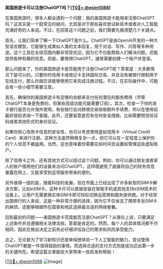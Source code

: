 **美国旅遊卡可以注册ChatGPT吗？[[TG💪+ @esim1088](https://t.me/s/esim1088)]**

在美国旅游时，很多人都会遇到一个问题：我的美国旅遊卡能用来注册ChatGPT吗？这其实是一个挺常见的疑问，尤其是对于那些喜欢尝试新技术或者对人工智能充满好奇的人来说。不过，在回答这个问题之前，我们需要先搞清楚几个关键点。

首先，让我们简单了解一下ChatGPT是什么。ChatGPT是由OpenAI开发的一种大型语言模型，它能够生成类似人类的文本回复，用于对话、写作、问答等多种用途。这个工具在全球范围内都非常受欢迎，因为它不仅能帮助人们解决问题，还能提供各种有趣的信息。但是，要使用ChatGPT，通常需要创建一个账户并登录。

那么问题来了，你的美国旅遊卡是否能用于注册ChatGPT呢？答案是：大多数情况下是可以的。只要你的信用卡或借记卡支持国际交易，并且没有被银行限制用于在线支付，那么你就应该能够使用它来完成注册过程。不过，在实际操作中，可能会有一些小细节需要注意。

首先，确保你的美国旅遊卡有足够的余额来支付任何潜在的服务费用（尽管ChatGPT本身是免费的，但某些高级功能可能需要订阅）。其次，检查一下你的发卡银行是否允许海外使用。有些银行会对跨境交易收取额外手续费，所以在使用前最好提前咨询一下客服。此外，还要留意是否有任何安全措施，比如需要短信验证码或者其他形式的身份验证。

如果你担心信用卡信息的安全性，也可以考虑使用虚拟信用卡（Virtual Credit Card）来进行注册。这种方法虽然稍微复杂一点，但它可以在一定程度上保护你的个人信息不被盗用。当然，这也意味着你需要花些时间去设置和管理这些虚拟账户。

除了信用卡之外，还有其他方式可以绕过这个问题。例如，你可以通过朋友或者家人的账户借用他们的设备来访问ChatGPT。这样既避免了直接将自己的财务信息暴露在网上，又能享受到这项服务带来的便利。

另外值得一提的是，随着科技的发展，现在市面上已经出现了许多新型的SIM卡解决方案，比如eSIM卡。这种卡片可以直接安装在智能手机或其他支持eSIM技术的设备上，让用户无需更换实体SIM卡即可轻松切换运营商和服务提供商。对于经常出国旅行的人来说，这是一种非常方便的选择，因为它不仅省去了携带多张SIM卡的麻烦，还能够根据所在国家和地区选择最合适的网络套餐。

回到最初的问题——美国旅遊卡究竟能否注册ChatGPT？从理论上讲，只要满足上述条件并且遵循相关法律法规，答案是肯定的。然而，每个人的具体情况都不尽相同，因此在做出决定之前务必仔细评估自己的需求和风险承受能力。

总之，无论是为了学习新知识还是单纯想体验一下人工智能的魅力，尝试使用ChatGPT都是一件值得鼓励的事情。而选择合适的支付方式则是成功迈出第一步的关键所在。希望这篇文章能给大家带来一些启发和帮助！

[[TG💪+ @esim1088](https://t.me/s/esim1088) ![Image](https://i.postimg.cc/4NQfJmqS/Snipaste-2025-05-13-00-14-12.png)]